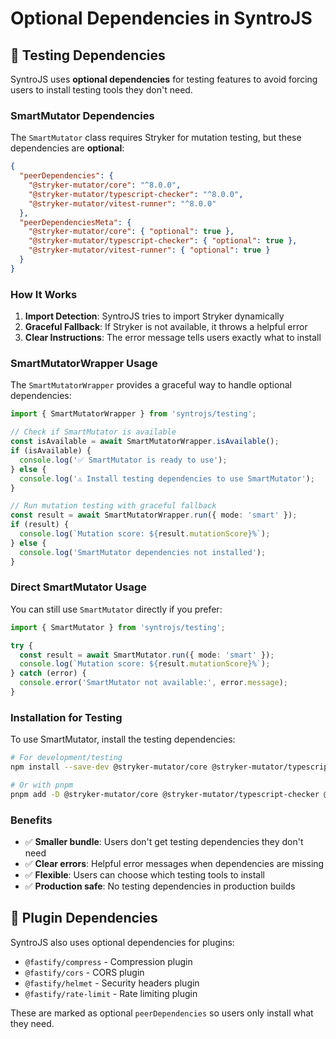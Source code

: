 # Optional Dependencies in SyntroJS

## 🔧 Testing Dependencies

SyntroJS uses **optional dependencies** for testing features to avoid forcing users to install testing tools they don't need.

### SmartMutator Dependencies

The `SmartMutator` class requires Stryker for mutation testing, but these dependencies are **optional**:

```json
{
  "peerDependencies": {
    "@stryker-mutator/core": "^8.0.0",
    "@stryker-mutator/typescript-checker": "^8.0.0", 
    "@stryker-mutator/vitest-runner": "^8.0.0"
  },
  "peerDependenciesMeta": {
    "@stryker-mutator/core": { "optional": true },
    "@stryker-mutator/typescript-checker": { "optional": true },
    "@stryker-mutator/vitest-runner": { "optional": true }
  }
}
```

### How It Works

1. **Import Detection**: SyntroJS tries to import Stryker dynamically
2. **Graceful Fallback**: If Stryker is not available, it throws a helpful error
3. **Clear Instructions**: The error message tells users exactly what to install

### SmartMutatorWrapper Usage

The `SmartMutatorWrapper` provides a graceful way to handle optional dependencies:

```typescript
import { SmartMutatorWrapper } from 'syntrojs/testing';

// Check if SmartMutator is available
const isAvailable = await SmartMutatorWrapper.isAvailable();
if (isAvailable) {
  console.log('✅ SmartMutator is ready to use');
} else {
  console.log('⚠️ Install testing dependencies to use SmartMutator');
}

// Run mutation testing with graceful fallback
const result = await SmartMutatorWrapper.run({ mode: 'smart' });
if (result) {
  console.log(`Mutation score: ${result.mutationScore}%`);
} else {
  console.log('SmartMutator dependencies not installed');
}
```

### Direct SmartMutator Usage

You can still use `SmartMutator` directly if you prefer:

```typescript
import { SmartMutator } from 'syntrojs/testing';

try {
  const result = await SmartMutator.run({ mode: 'smart' });
  console.log(`Mutation score: ${result.mutationScore}%`);
} catch (error) {
  console.error('SmartMutator not available:', error.message);
}
```

### Installation for Testing

To use SmartMutator, install the testing dependencies:

```bash
# For development/testing
npm install --save-dev @stryker-mutator/core @stryker-mutator/typescript-checker @stryker-mutator/vitest-runner

# Or with pnpm
pnpm add -D @stryker-mutator/core @stryker-mutator/typescript-checker @stryker-mutator/vitest-runner
```

### Benefits

- ✅ **Smaller bundle**: Users don't get testing dependencies they don't need
- ✅ **Clear errors**: Helpful error messages when dependencies are missing
- ✅ **Flexible**: Users can choose which testing tools to install
- ✅ **Production safe**: No testing dependencies in production builds

## 🚀 Plugin Dependencies

SyntroJS also uses optional dependencies for plugins:

- `@fastify/compress` - Compression plugin
- `@fastify/cors` - CORS plugin  
- `@fastify/helmet` - Security headers plugin
- `@fastify/rate-limit` - Rate limiting plugin

These are marked as optional `peerDependencies` so users only install what they need.
